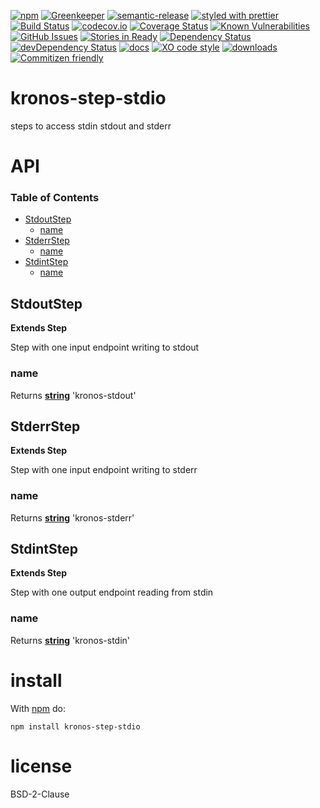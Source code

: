 [![npm](https://img.shields.io/npm/v/kronos-step-stdio.svg)](https://www.npmjs.com/package/kronos-step-stdio)
[![Greenkeeper](https://badges.greenkeeper.io/Kronos-Integration/kronos-step-stdio.svg)](https://greenkeeper.io/)
[![semantic-release](https://img.shields.io/badge/%20%20%F0%9F%93%A6%F0%9F%9A%80-semantic--release-e10079.svg)](https://github.com/Kronos-Integration/kronos-step-stdio)
[![styled with prettier](https://img.shields.io/badge/styled_with-prettier-ff69b4.svg)](https://github.com/prettier/prettier)
[![Build Status](https://secure.travis-ci.org/Kronos-Integration/kronos-step-stdio.png)](http://travis-ci.org/Kronos-Integration/kronos-step-stdio)
[![codecov.io](http://codecov.io/github/Kronos-Integration/kronos-step-stdio/coverage.svg?branch=master)](http://codecov.io/github/Kronos-Integration/kronos-step-stdio?branch=master)
[![Coverage Status](https://coveralls.io/repos/Kronos-Integration/kronos-step-stdio/badge.svg)](https://coveralls.io/r/Kronos-Integration/kronos-step-stdio)
[![Known Vulnerabilities](https://snyk.io/test/github/Kronos-Integration/kronos-step-stdio/badge.svg)](https://snyk.io/test/github/Kronos-Integration/kronos-step-stdio)
[![GitHub Issues](https://img.shields.io/github/issues/Kronos-Integration/kronos-step-stdio.svg?style=flat-square)](https://github.com/Kronos-Integration/kronos-step-stdio/issues)
[![Stories in Ready](https://badge.waffle.io/Kronos-Integration/kronos-step-stdio.svg?label=ready&title=Ready)](http://waffle.io/Kronos-Integration/kronos-step-stdio)
[![Dependency Status](https://david-dm.org/Kronos-Integration/kronos-step-stdio.svg)](https://david-dm.org/Kronos-Integration/kronos-step-stdio)
[![devDependency Status](https://david-dm.org/Kronos-Integration/kronos-step-stdio/dev-status.svg)](https://david-dm.org/Kronos-Integration/kronos-step-stdio#info=devDependencies)
[![docs](http://inch-ci.org/github/Kronos-Integration/kronos-step-stdio.svg?branch=master)](http://inch-ci.org/github/Kronos-Integration/kronos-step-stdio)
[![XO code style](https://img.shields.io/badge/code_style-XO-5ed9c7.svg)](https://github.com/sindresorhus/xo)
[![downloads](http://img.shields.io/npm/dm/kronos-step-stdio.svg?style=flat-square)](https://npmjs.org/package/kronos-step-stdio)
[![Commitizen friendly](https://img.shields.io/badge/commitizen-friendly-brightgreen.svg)](http://commitizen.github.io/cz-cli/)

# kronos-step-stdio

steps to access stdin stdout and stderr

# API

<!-- Generated by documentation.js. Update this documentation by updating the source code. -->

### Table of Contents

-   [StdoutStep](#stdoutstep)
    -   [name](#name)
-   [StderrStep](#stderrstep)
    -   [name](#name-1)
-   [StdintStep](#stdintstep)
    -   [name](#name-2)

## StdoutStep

**Extends Step**

Step with one input endpoint writing to stdout

### name

Returns **[string](https://developer.mozilla.org/docs/Web/JavaScript/Reference/Global_Objects/String)** 'kronos-stdout'

## StderrStep

**Extends Step**

Step with one input endpoint writing to stderr

### name

Returns **[string](https://developer.mozilla.org/docs/Web/JavaScript/Reference/Global_Objects/String)** 'kronos-stderr'

## StdintStep

**Extends Step**

Step with one output endpoint reading from stdin

### name

Returns **[string](https://developer.mozilla.org/docs/Web/JavaScript/Reference/Global_Objects/String)** 'kronos-stdin'

# install

With [npm](http://npmjs.org) do:

```shell
npm install kronos-step-stdio
```

# license

BSD-2-Clause
